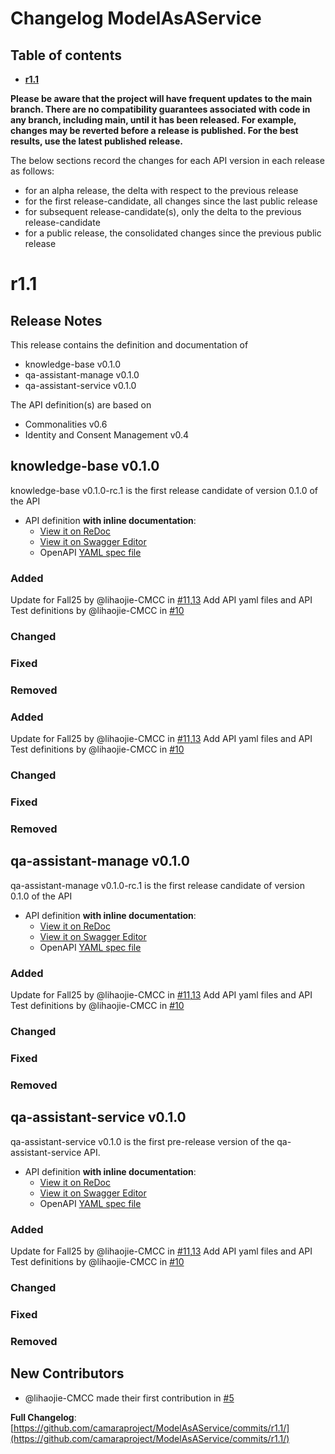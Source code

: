 # Changelog ModelAsAService

## Table of contents

- **[r1.1](#r11)**

**Please be aware that the project will have frequent updates to the main branch. There are no compatibility guarantees associated with code in any branch, including main, until it has been released. For example, changes may be reverted before a release is published. For the best results, use the latest published release.**

The below sections record the changes for each API version in each release as follows:

* for an alpha release, the delta with respect to the previous release
* for the first release-candidate, all changes since the last public release
* for subsequent release-candidate(s), only the delta to the previous release-candidate
* for a public release, the consolidated changes since the previous public release

<!--Repeat the below release section (header 1 and subsections) at the top of this file for each new (pre-)release-->

# r1.1

## Release Notes

This release contains the definition and documentation of
*  knowledge-base v0.1.0
*  qa-assistant-manage v0.1.0
*  qa-assistant-service v0.1.0

The API definition(s) are based on
* Commonalities v0.6
* Identity and Consent Management v0.4

## knowledge-base v0.1.0

knowledge-base v0.1.0-rc.1 is the first release candidate of version 0.1.0 of the API

- API definition **with inline documentation**:
  - [View it on ReDoc](https://redocly.github.io/redoc/?url=https://raw.githubusercontent.com/camaraproject/ModelAsAService/r1.1/code/API_definitions/knowledge-base.yaml&nocors)
  - [View it on Swagger Editor](https://camaraproject.github.io/swagger-ui/?url=https://raw.githubusercontent.com/camaraproject/ModelAsAService/r1.1/code/API_definitions/knowledge-base.yaml)
  - OpenAPI [YAML spec file](https://github.com/camaraproject/ModelAsAService/blob/r1.1/code/API_definitions/knowledge-base.yaml)

### Added
Update for Fall25 by @lihaojie-CMCC in [#11](https://github.com/camaraproject/ModelAsAService/pull/11),[13](https://github.com/camaraproject/ModelAsAService/pull/13)
Add API yaml files and API Test definitions by @lihaojie-CMCC in [#10](https://github.com/camaraproject/ModelAsAService/pull/10)

### Changed

### Fixed

### Removed
### Added
Update for Fall25 by @lihaojie-CMCC in [#11](https://github.com/camaraproject/ModelAsAService/pull/11),[13](https://github.com/camaraproject/ModelAsAService/pull/13)
Add API yaml files and API Test definitions by @lihaojie-CMCC in [#10](https://github.com/camaraproject/ModelAsAService/pull/10)

### Changed

### Fixed

### Removed
## qa-assistant-manage v0.1.0

qa-assistant-manage v0.1.0-rc.1 is the first release candidate of version 0.1.0 of the API

- API definition **with inline documentation**:
  - [View it on ReDoc](https://redocly.github.io/redoc/?url=https://raw.githubusercontent.com/camaraproject/ModelAsAService/r1.1/code/API_definitions/qa-assistant-manage.yaml&nocors)
  - [View it on Swagger Editor](https://camaraproject.github.io/swagger-ui/?url=https://raw.githubusercontent.com/camaraproject/ModelAsAService/r1.1/code/API_definitions/qa-assistant-manage.yaml)
  - OpenAPI [YAML spec file](https://github.com/camaraproject/ModelAsAService/blob/r1.1/code/API_definitions/qa-assistant-manage.yaml)

### Added
Update for Fall25 by @lihaojie-CMCC in [#11](https://github.com/camaraproject/ModelAsAService/pull/11),[13](https://github.com/camaraproject/ModelAsAService/pull/13)
Add API yaml files and API Test definitions by @lihaojie-CMCC in [#10](https://github.com/camaraproject/ModelAsAService/pull/10)

### Changed

### Fixed

### Removed

## qa-assistant-service v0.1.0

qa-assistant-service v0.1.0 is the first pre-release version of the qa-assistant-service API.

- API definition **with inline documentation**:
  - [View it on ReDoc](https://redocly.github.io/redoc/?url=https://raw.githubusercontent.com/camaraproject/ModelAsAService/r1.1/code/API_definitions/qa-assistant-service.yaml&nocors)
  - [View it on Swagger Editor](https://camaraproject.github.io/swagger-ui/?url=https://raw.githubusercontent.com/camaraproject/ModelAsAService/r1.1/code/API_definitions/qa-assistant-service.yaml)
  - OpenAPI [YAML spec file](https://github.com/camaraproject/ModelAsAService/blob/r1.1/code/API_definitions/qa-assistant-service.yaml)

### Added
Update for Fall25 by @lihaojie-CMCC in [#11](https://github.com/camaraproject/ModelAsAService/pull/11),[13](https://github.com/camaraproject/ModelAsAService/pull/13)
Add API yaml files and API Test definitions by @lihaojie-CMCC in [#10](https://github.com/camaraproject/ModelAsAService/pull/10)

### Changed

### Fixed

### Removed

## New Contributors

- @lihaojie-CMCC made their first contribution in [#5](https://github.com/camaraproject/ModelAsAService/pull/5)

**Full Changelog**: [https://github.com/camaraproject/ModelAsAService/commits/r1.1/](https://github.com/camaraproject/ModelAsAService/commits/r1.1/)
